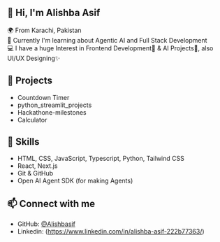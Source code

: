 ## 👋 Hi, I'm Alishba Asif  

🌍 From Karachi, Pakistan   
🌱 Currently I'm learning about Agentic AI and Full Stack Development  
💻 I have a huge Interest in Frontend Development👀 & AI Projects🦾, also UI/UX Designing✨

## 🚀 Projects
- Countdown Timer
- python_streamlit_projects
- Hackathone-milestones
- Calculator

## 🔧 Skills
- HTML, CSS, JavaScript, Typescript, Python, Tailwind CSS  
- React, Next.js  
- Git & GitHub
- Open AI Agent SDK (for making Agents) 

## 📫 Connect with me
- GitHub: [@Alishbasif](https://github.com/Alishbasif)
- Linkedin: (https://www.linkedin.com/in/alishba-asif-222b77363/)

